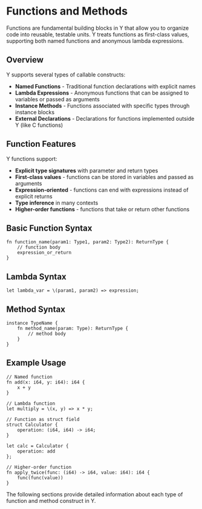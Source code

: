 # Functions and Methods

Functions are fundamental building blocks in Y that allow you to organize code into reusable, testable units. Y treats functions as first-class values, supporting both named functions and anonymous lambda expressions.

## Overview

Y supports several types of callable constructs:

- **Named Functions** - Traditional function declarations with explicit names
- **Lambda Expressions** - Anonymous functions that can be assigned to variables or passed as arguments
- **Instance Methods** - Functions associated with specific types through instance blocks
- **External Declarations** - Declarations for functions implemented outside Y (like C functions)

## Function Features

Y functions support:
- **Explicit type signatures** with parameter and return types
- **First-class values** - functions can be stored in variables and passed as arguments
- **Expression-oriented** - functions can end with expressions instead of explicit returns
- **Type inference** in many contexts
- **Higher-order functions** - functions that take or return other functions

## Basic Function Syntax

```why
fn function_name(param1: Type1, param2: Type2): ReturnType {
    // function body
    expression_or_return
}
```

## Lambda Syntax

```why
let lambda_var = \(param1, param2) => expression;
```

## Method Syntax

```why
instance TypeName {
    fn method_name(param: Type): ReturnType {
        // method body
    }
}
```

## Example Usage

```why
// Named function
fn add(x: i64, y: i64): i64 {
    x + y
}

// Lambda function
let multiply = \(x, y) => x * y;

// Function as struct field
struct Calculator {
    operation: (i64, i64) -> i64;
}

let calc = Calculator {
    operation: add
};

// Higher-order function
fn apply_twice(func: (i64) -> i64, value: i64): i64 {
    func(func(value))
}
```

The following sections provide detailed information about each type of function and method construct in Y.